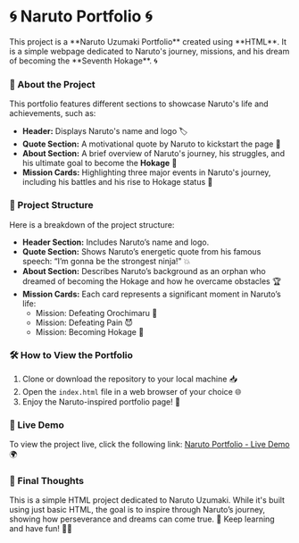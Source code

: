 <h1>🌀 Naruto Portfolio 🌀</h1>
<p>This project is a **Naruto Uzumaki Portfolio** created using **HTML**. It is a simple webpage dedicated to Naruto's journey, missions, and his dream of becoming the **Seventh Hokage**. 🌀</p>

<h3>🚀 About the Project</h3>

<p>This portfolio features different sections to showcase Naruto's life and achievements, such as:</p>
<ul>
  <li><strong>Header:</strong> Displays Naruto's name and logo 🏷️</li>
  <li><strong>Quote Section:</strong> A motivational quote by Naruto to kickstart the page 🎤</li>
  <li><strong>About Section:</strong> A brief overview of Naruto's journey, his struggles, and his ultimate goal to become the <strong>Hokage</strong> 🏅</li>
  <li><strong>Mission Cards:</strong> Highlighting three major events in Naruto's journey, including his battles and his rise to Hokage status 🥋</li>
</ul>

<h3>📂 Project Structure</h3>

<p>Here is a breakdown of the project structure:</p>
<ul>
  <li><strong>Header Section:</strong> Includes Naruto’s name and logo.</li>
  <li><strong>Quote Section:</strong> Shows Naruto’s energetic quote from his famous speech: “I’m gonna be the strongest ninja!” 💥</li>
  <li><strong>About Section:</strong> Describes Naruto’s background as an orphan who dreamed of becoming the Hokage and how he overcame obstacles 🏆</li>
  <li><strong>Mission Cards:</strong> Each card represents a significant moment in Naruto’s life:
    <ul>
      <li>Mission: Defeating Orochimaru 🐍</li>
      <li>Mission: Defeating Pain 😈</li>
      <li>Mission: Becoming Hokage 🌟</li>
    </ul>
  </li>
</ul>

<h3>🛠️ How to View the Portfolio</h3>

<ol>
  <li>Clone or download the repository to your local machine 📥</li>
  <li>Open the <code>index.html</code> file in a web browser of your choice 🌐</li>
  <li>Enjoy the Naruto-inspired portfolio page! 🥳</li>
</ol>

<h3>🔗 Live Demo</h3>

<p>To view the project live, click the following link:  
<a href="https://7day-html.netlify.app/" target="_blank">Naruto Portfolio - Live Demo</a> 🌍</p>

<h3>💬 Final Thoughts</h3>

<p>This is a simple HTML project dedicated to Naruto Uzumaki. While it's built using just basic HTML, the goal is to inspire through Naruto’s journey, showing how perseverance and dreams can come true. 🌟 Keep learning and have fun! 🧑‍💻</p>
